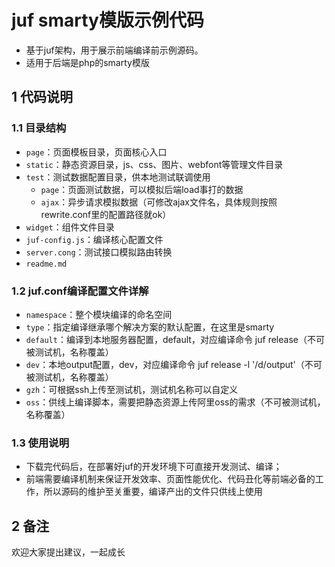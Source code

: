 # juf smarty模版示例代码
* 基于juf架构，用于展示前端编译前示例源码。
* 适用于后端是php的smarty模版

## 1 代码说明
### 1.1 目录结构
* `page`：页面模板目录，页面核心入口
* `static`：静态资源目录，js、css、图片、webfont等管理文件目录
* `test`：测试数据配置目录，供本地测试联调使用
	* `page`：页面测试数据，可以模拟后端load事打的数据
	* `ajax`：异步请求模拟数据（可修改ajax文件名，具体规则按照rewrite.conf里的配置路径就ok）
* `widget`：组件文件目录
* `juf-config.js`：编译核心配置文件
* `server.cong`：测试接口模拟路由转换
* `readme.md`

### 1.2 juf.conf编译配置文件详解
* `namespace`：整个模块编译的命名空间
* `type`：指定编译继承哪个解决方案的默认配置，在这里是smarty
* `default`：编译到本地服务器配置，default，对应编译命令 juf release（不可被测试机，名称覆盖）
* `dev`：本地output配置，dev，对应编译命令 juf release -l '/d/output'（不可被测试机，名称覆盖）
* `gzh`：可根据ssh上传至测试机，测试机名称可以自定义
* `oss`：供线上编译脚本，需要把静态资源上传阿里oss的需求（不可被测试机，名称覆盖）

### 1.3 使用说明
- 下载完代码后，在部署好juf的开发环境下可直接开发测试、编译；
- 前端需要编译机制来保证开发效率、页面性能优化、代码丑化等前端必备的工作，所以源码的维护至关重要，编译产出的文件只供线上使用

## 2 备注
欢迎大家提出建议，一起成长